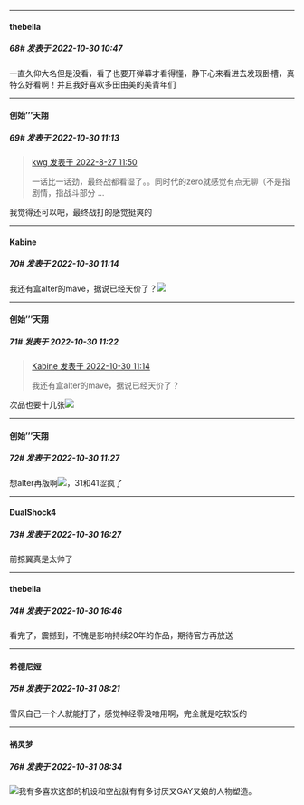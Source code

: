 

*****

####  thebella  
##### 68#       发表于 2022-10-30 10:47

一直久仰大名但是没看，看了也要开弹幕才看得懂，静下心来看进去发现卧槽，真特么好看啊！并且我好喜欢多田由美的美青年们



*****

####  创始’’’天翔  
##### 69#       发表于 2022-10-30 11:13

<blockquote><a href="httphttps://bbs.saraba1st.com/2b/forum.php?mod=redirect&amp;goto=findpost&amp;pid=57233333&amp;ptid=2089071" target="_blank">kwg 发表于 2022-8-27 11:50</a>

一话比一话劲，最终战都看湿了。。同时代的zero就感觉有点无聊（不是指剧情，指战斗部分 ...</blockquote>
我觉得还可以吧，最终战打的感觉挺爽的

*****

####  Kabine  
##### 70#       发表于 2022-10-30 11:14

我还有盒alter的mave，据说已经天价了？<img src="https://static.saraba1st.com/image/smiley/face2017/091.png" referrerpolicy="no-referrer">

*****

####  创始’’’天翔  
##### 71#       发表于 2022-10-30 11:22

<blockquote><a href="httphttps://bbs.saraba1st.com/2b/forum.php?mod=redirect&amp;goto=findpost&amp;pid=58180709&amp;ptid=2089071" target="_blank">Kabine 发表于 2022-10-30 11:14</a>

我还有盒alter的mave，据说已经天价了？</blockquote>
次品也要十几张<img src="https://static.saraba1st.com/image/smiley/face2017/068.png" referrerpolicy="no-referrer">



*****

####  创始’’’天翔  
##### 72#       发表于 2022-10-30 11:27

想alter再版啊<img src="https://static.saraba1st.com/image/smiley/face2017/125.png" referrerpolicy="no-referrer">，31和41涩疯了



*****

####  DualShock4  
##### 73#       发表于 2022-10-30 16:27

前掠翼真是太帅了



*****

####  thebella  
##### 74#       发表于 2022-10-30 16:46

看完了，震撼到，不愧是影响持续20年的作品，期待官方再放送



*****

####  希德尼娅  
##### 75#       发表于 2022-10-31 08:21

雪风自己一个人就能打了，感觉神经零没啥用啊，完全就是吃软饭的



*****

####  祸灵梦  
##### 76#       发表于 2022-10-31 08:34

<img src="https://static.saraba1st.com/image/smiley/face2017/068.png" referrerpolicy="no-referrer">我有多喜欢这部的机设和空战就有有多讨厌又GAY又娘的人物塑造。

